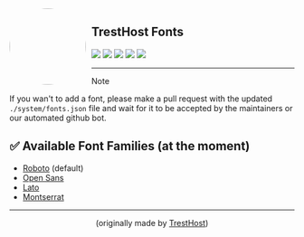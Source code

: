 <img width="135" height="135" align="left" style="float: left; margin: 0 10px 0 0; border-radius: 50%;" src="https://cdn.discordapp.com/attachments/971049189377179718/1156077198688653352/image_1.png">

## TrestHost Fonts

[![](https://img.shields.io/discord/1066732148180127814?color=5865F2&logo=discord&logoColor=white)](https://discord.gg/5e9h6mzZ5M)
[![](https://img.shields.io/github/stars/tresthost/fonts?color=5865F2&logo=github&logoColor=white)]()
[![](https://img.shields.io/github/forks/tresthost/fonts?color=5865F2&logo=github&logoColor=white)]()
[![](https://img.shields.io/github/issues/tresthost/fonts?color=5865F2&logo=github&logoColor=white)]()
[![](https://img.shields.io/github/issues-pr/tresthost/fonts?color=5865F2&logo=github&logoColor=white)]()

---

> [!NOTE]
> If you wan't to add a font, please make a pull request with the updated `./system/fonts.json` file and wait for it to be accepted by the maintainers or our automated github bot.

## ✅ Available Font Families (at the moment)

- [Roboto](https://fonts.google.com/specimen/Roboto) (default)
- [Open Sans](https://fonts.google.com/specimen/Open+Sans)
- [Lato](https://fonts.google.com/specimen/Lato)
- [Montserrat](https://fonts.google.com/specimen/Montserrat)

---

<p align="center">(originally made by <a href="https://github.com/tresthost">TrestHost</a>)</p>
